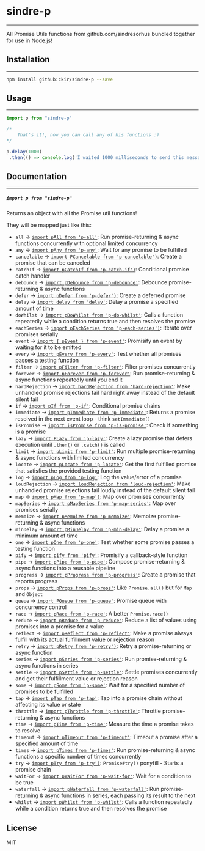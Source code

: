 # sindre-p 
---


All Promise Utils functions from github.com/sindresorhus bundled together for use in Node.js!

## Installation
---

```sh
npm install github:ckir/sindre-p --save
```

## Usage
---

```javascript
import p from "sindre-p"

/*
    That's it!, now you can call any of his functions :)
*/

p.delay(1000)
 .then(() => console.log('I waited 1000 milliseconds to send this message! :D'))

```

## Documentation
---
##### `import p from "sindre-p"`

Returns an object with all the Promise util functions!

They will be mapped just like this:

- `all` -> [`import pAll from 'p-all'`](https://github.com/sindresorhus/p-all): Run promise-returning &amp; async functions concurrently with optional limited concurrency
- `any` -> [`import pAny from 'p-any'`](https://github.com/sindresorhus/p-any): Wait for any promise to be fulfilled
- `cancelable` -> [`import PCancelable from 'p-cancelable')`](https://github.com/sindresorhus/p-cancelable): Create a promise that can be canceled
- `catchIf` -> [`import pCatchIf from 'p-catch-if')`](https://github.com/sindresorhus/p-catch-if): Conditional promise catch handler
- `debounce` -> [`import pDebounce from 'p-debounce'`](https://github.com/sindresorhus/p-debounce): Debounce promise-returning &amp; async functions
- `defer` -> [`import pDefer from 'p-defer')`](https://github.com/sindresorhus/p-defer): Create a deferred promise
- `delay` -> [`import delay from 'delay'`](https://github.com/sindresorhus/delay): Delay a promise a specified amount of time
- `doWhilst` -> [`import pDoWhilst from 'p-do-whilst'`](https://github.com/sindresorhus/p-do-whilst): Calls a function repeatedly while a condition returns true and then resolves the promise
- `eachSeries` -> [`import pEachSeries from 'p-each-series')`](https://github.com/sindresorhus/p-each-series): Iterate over promises serially
- `event` -> [`import { pEvent } from 'p-event'`](https://github.com/sindresorhus/p-event): Promisify an event by waiting for it to be emitted
- `every` -> [`import pEvery from 'p-every'`](https://github.com/kevva/p-every): Test whether all promises passes a testing function
- `filter` -> [`import pFilter from 'p-filter'`](https://github.com/sindresorhus/p-filter): Filter promises concurrently
- `forever` -> [`import pForever from 'p-forever'`](https://github.com/sindresorhus/p-forever): Run promise-returning &amp; async functions repeatedly until you end it
- `hardRejection` -> [`import hardRejection from 'hard-rejection'`](https://github.com/sindresorhus/hard-rejection): Make unhandled promise rejections fail hard right away instead of the default silent fail
- `if` -> [`import pIf from 'p-if'`](https://github.com/sindresorhus/p-if): Conditional promise chains
- `immediate` -> [`import pImmediate from 'p-immediate'`](https://github.com/sindresorhus/p-immediate): Returns a promise resolved in the next event loop - think `setImmediate()`
- `isPromise` -> [`import isPromise from 'p-is-promise'`](https://github.com/sindresorhus/p-is-promise): Check if something is a promise
- `lazy` -> [`import PLazy from 'p-lazy'`](https://github.com/sindresorhus/p-lazy): Create a lazy promise that defers execution until `.then()` or `.catch()` is called
- `limit` -> [`import pLimit from 'p-limit'`](https://github.com/sindresorhus/p-limit): Run multiple promise-returning &amp; async functions with limited concurrency
- `locate` -> [`import pLocate from 'p-locate'`](https://github.com/sindresorhus/p-locate): Get the first fulfilled promise that satisfies the provided testing function
- `log` -> [`import pLog from 'p-log'`](https://github.com/sindresorhus/p-log): Log the value/error of a promise
- `loudRejection` -> [`import loudRejection from 'loud-rejection'`](https://github.com/sindresorhus/loud-rejection): Make unhandled promise rejections fail loudly instead of the default silent fail
- `map` -> [`import pMap from 'p-map')`](https://github.com/sindresorhus/p-map): Map over promises concurrently
- `mapSeries` -> [`import pMapSeries from 'p-map-series'`](https://github.com/sindresorhus/p-map-series): Map over promises serially
- `memoize` -> [`import pMemoize from 'p-memoize'`](https://github.com/sindresorhus/p-memoize): Memoize promise-returning &amp; async functions
- `minDelay` -> [`import pMinDelay from 'p-min-delay'`](https://github.com/sindresorhus/p-min-delay): Delay a promise a minimum amount of time
- `one` -> [`import pOne from 'p-one'`](https://github.com/kevva/p-one): Test whether some promise passes a testing function
- `pify` -> [`import pify from 'pify'`](https://github.com/sindresorhus/pify): Promisify a callback-style function
- `pipe` -> [`import pPipe from 'p-pipe'`](https://github.com/sindresorhus/p-pipe): Compose promise-returning &amp; async functions into a reusable pipeline
- `progress` -> [`import pProgress from 'p-progress'`](https://github.com/sindresorhus/p-progress): Create a promise that reports progress
- `props` -> [`import pProps from 'p-props'`](https://github.com/sindresorhus/p-props): Like `Promise.all()` but for `Map` and `Object`
- `queue` -> [`import PQueue from 'p-queue'`](https://github.com/sindresorhus/p-queue): Promise queue with concurrency control
- `race` -> [`import pRace from 'p-race'`](https://github.com/sindresorhus/p-race): A better `Promise.race()`
- `reduce` -> [`import pReduce from 'p-reduce'`](https://github.com/sindresorhus/p-reduce): Reduce a list of values using promises into a promise for a value
- `reflect` -> [`import pReflect from 'p-reflect'`](https://github.com/sindresorhus/p-reflect): Make a promise always fulfill with its actual fulfillment value or rejection reason
- `retry` -> [`import pRetry from 'p-retry')`](https://github.com/sindresorhus/p-retry): Retry a promise-returning or async function
- `series` -> [`import pSeries from 'p-series'`](https://github.com/sindresorhus/p-series): Run promise-returning &amp; async functions in series
- `settle` -> [`import pSettle from 'p-settle'`](https://github.com/sindresorhus/p-settle): Settle promises concurrently and get their fulfillment value or rejection reason
- `some` -> [`import pSome from 'p-some'`](https://github.com/sindresorhus/p-some): Wait for a specified number of promises to be fulfilled
- `tap` -> [`import pTap from 'p-tap'`](https://github.com/sindresorhus/p-tap): Tap into a promise chain without affecting its value or state
- `throttle` -> [`import pThrottle from 'p-throttle'`](https://github.com/sindresorhus/p-throttle): Throttle promise-returning &amp; async functions
- `time` -> [`import pTime from 'p-time'`](https://github.com/sindresorhus/p-time): Measure the time a promise takes to resolve
- `timeout` -> [`import pTimeout from 'p-timeout'`](https://github.com/sindresorhus/p-timeout): Timeout a promise after a specified amount of time
- `times` -> [`import pTimes from 'p-times'`](https://github.com/sindresorhus/p-times): Run promise-returning &amp; async functions a specific number of times concurrently
- `try` -> [`import pTry from 'p-try')`](https://github.com/sindresorhus/p-try): `Promise#try()` ponyfill - Starts a promise chain
- `waitFor` -> [`import pWaitFor from 'p-wait-for'`](https://github.com/sindresorhus/p-wait-for): Wait for a condition to be true
- `waterfall` -> [`import pWaterfall from 'p-waterfall'`](https://github.com/sindresorhus/p-waterfall): Run promise-returning &amp; async functions in series, each passing its result to the next
- `whilst` -> [`import pWhilst from 'p-whilst'`](https://github.com/sindresorhus/p-whilst): Calls a function repeatedly while a condition returns true and then resolves the promise

## License

MIT
